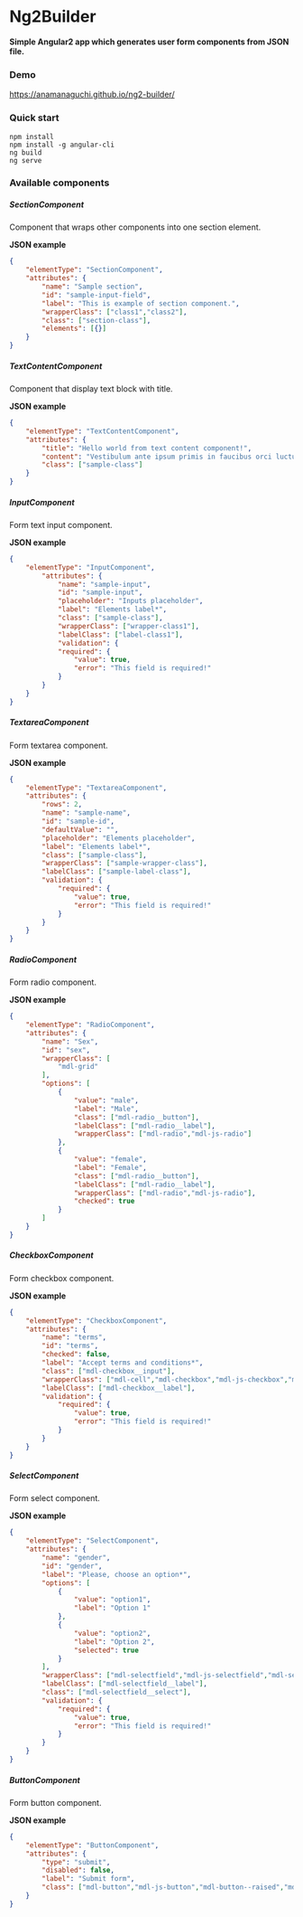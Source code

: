 # Ng2Builder
**Simple Angular2 app which generates user form components from JSON file.**

### Demo
https://anamanaguchi.github.io/ng2-builder/

### Quick start
```shell
npm install
npm install -g angular-cli
ng build
ng serve
```

### Available components
##### SectionComponent
Component that wraps other components into one section element.

**JSON example**
```json
{
    "elementType": "SectionComponent",
	"attributes": {
		"name": "Sample section",
		"id": "sample-input-field",
		"label": "This is example of section component.",
		"wrapperClass": ["class1","class2"],
		"class": ["section-class"],
		"elements": [{}] 
	}
}
```
##### TextContentComponent
Component that display text block with title.

**JSON example**
```json
{
    "elementType": "TextContentComponent",
    "attributes": {
        "title": "Hello world from text content component!",
        "content": "Vestibulum ante ipsum primis in faucibus orci luctus et.",
        "class": ["sample-class"]
	}
}
```

##### InputComponent
Form text input component. 

**JSON example**
```json
{
	"elementType": "InputComponent",
		"attributes": {
			"name": "sample-input",
			"id": "sample-input",
			"placeholder": "Inputs placeholder",
			"label": "Elements label*",
			"class": ["sample-class"],
			"wrapperClass": ["wrapper-class1"],
			"labelClass": ["label-class1"],
			"validation": {
			"required": {
				"value": true,
				"error": "This field is required!"
			}
		}
	}
}
```
##### TextareaComponent
Form textarea component. 

**JSON example**
```json
{
	"elementType": "TextareaComponent",
	"attributes": {
		"rows": 2,
		"name": "sample-name",
		"id": "sample-id",
		"defaultValue": "",
		"placeholder": "Elements placeholder",
		"label": "Elements label*",
		"class": ["sample-class"],
		"wrapperClass": ["sample-wrapper-class"],
		"labelClass": ["sample-label-class"],
		"validation": {
			"required": {
				"value": true,
				"error": "This field is required!"
			}
		}
	}
}
```

##### RadioComponent
Form radio component. 

**JSON example**
```json
{
	"elementType": "RadioComponent",
	"attributes": {
		"name": "Sex",
		"id": "sex",
		"wrapperClass": [
			"mdl-grid"
		],
		"options": [
			{
				"value": "male",
				"label": "Male",
				"class": ["mdl-radio__button"],
				"labelClass": ["mdl-radio__label"],
				"wrapperClass": ["mdl-radio","mdl-js-radio"]
			},
			{
				"value": "female",
				"label": "Female",
				"class": ["mdl-radio__button"],
				"labelClass": ["mdl-radio__label"],
				"wrapperClass": ["mdl-radio","mdl-js-radio"],
				"checked": true
			}
		]
	}
}
```
##### CheckboxComponent
Form checkbox component. 

**JSON example**
```json
{
	"elementType": "CheckboxComponent",
	"attributes": {
		"name": "terms",
		"id": "terms",
		"checked": false,
		"label": "Accept terms and conditions*",
		"class": ["mdl-checkbox__input"],
		"wrapperClass": ["mdl-cell","mdl-checkbox","mdl-js-checkbox","mdl-cell--12-col"],
		"labelClass": ["mdl-checkbox__label"],
		"validation": {
			"required": {
				"value": true,
				"error": "This field is required!"
			}
		}
	}
}
```
##### SelectComponent
Form select component.

**JSON example**
```json
{
	"elementType": "SelectComponent",
	"attributes": {
		"name": "gender",
		"id": "gender",
		"label": "Please, choose an option*",
		"options": [
			{
				"value": "option1",
				"label": "Option 1"
			},
			{
				"value": "option2",
				"label": "Option 2",
				"selected": true
			}
		],
		"wrapperClass": ["mdl-selectfield","mdl-js-selectfield","mdl-selectfield--floating-label","mdl-cell","mdl-cell--12-col"],
		"labelClass": ["mdl-selectfield__label"],
		"class": ["mdl-selectfield__select"],
		"validation": {
			"required": {
				"value": true,
				"error": "This field is required!"
			}
		}
	}
}
```
##### ButtonComponent
Form button component.

**JSON example**
```json
{
	"elementType": "ButtonComponent",
	"attributes": {
		"type": "submit",
		"disabled": false,
		"label": "Submit form",
		"class": ["mdl-button","mdl-js-button","mdl-button--raised","mdl-js-ripple-effect","mdl-button--accent","mdl-cell","mdl-cell--12-col"]
	}
}
```
